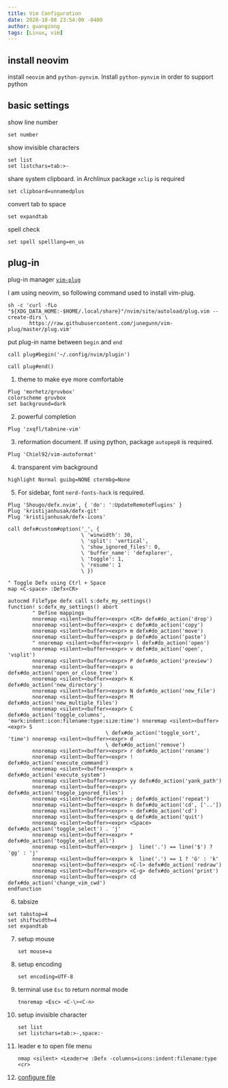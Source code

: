 ```yaml
---
title: Vim Configuration 
date: 2020-10-08 23:54:00 -0400
author: guangzong
tags: [Linux, vim]
---
```


## install neovim 
install `neovim` and `python-pynvim`.  Install `python-pynvim` in order to support python

## basic settings

show line number

```
set number
```

show invisible characters

```
set list
set listchars=tab:>-
```

share system clipboard.  in Archlinux package `xclip` is required 

```
set clipboard=unnamedplus
```


convert tab to space 

```
set expandtab
```

spell check

```
set spell spelllang=en_us
```

## plug-in

plug-in manager [`vim-plug`](https://github.com/junegunn/vim-plug)

I am using neovim, so following command used to install vim-plug.
```
sh -c 'curl -fLo "${XDG_DATA_HOME:-$HOME/.local/share}"/nvim/site/autoload/plug.vim --create-dirs \
       https://raw.githubusercontent.com/junegunn/vim-plug/master/plug.vim'
```

put plug-in name between `begin` and `end`
```
call plug#begin('~/.config/nvim/plugin')

call plug#end()
```

1. theme to make eye more comfortable
```
Plug 'morhetz/gruvbox'
colorscheme gruvbox
set background=dark
```
2. powerful completion
```
Plug 'zxqfl/tabnine-vim'
```
3. reformation document. If using python, package `autopep8` is required.
```
Plug 'Chiel92/vim-autoformat'
```

4. transparent vim background
```
highlight Normal guibg=NONE ctermbg=None
```

5.  For sidebar, font `nerd-fonts-hack` is required.

```vim
Plug 'Shougo/defx.nvim', { 'do': ':UpdateRemotePlugins' }
Plug 'kristijanhusak/defx-git'
Plug 'kristijanhusak/defx-icons'

call defx#custom#option('_', {
                        \ 'winwidth': 30,
                        \ 'split': 'vertical',
                        \ 'show_ignored_files': 0,
                        \ 'buffer_name': 'defxplorer',
                        \ 'toggle': 1,
                        \ 'resume': 1
                        \ })

" Toggle Defx using Ctrl + Space
map <C-space> :Defx<CR>

autocmd FileType defx call s:defx_my_settings()
function! s:defx_my_settings() abort
        " Define mappings
        nnoremap <silent><buffer><expr> <CR> defx#do_action('drop')
        nnoremap <silent><buffer><expr> c defx#do_action('copy')
        nnoremap <silent><buffer><expr> m defx#do_action('move')
        nnoremap <silent><buffer><expr> p defx#do_action('paste')
        " nnoremap <silent><buffer><expr> l defx#do_action('open')
        nnoremap <silent><buffer><expr> v defx#do_action('open', 'vsplit')
        nnoremap <silent><buffer><expr> P defx#do_action('preview')
        nnoremap <silent><buffer><expr> o defx#do_action('open_or_close_tree')
        nnoremap <silent><buffer><expr> K defx#do_action('new_directory')
        nnoremap <silent><buffer><expr> N defx#do_action('new_file')
        nnoremap <silent><buffer><expr> M defx#do_action('new_multiple_files')
        nnoremap <silent><buffer><expr> C defx#do_action('toggle_columns', 'mark:indent:icon:filename:type:size:time') nnoremap <silent><buffer><expr> S
                                \ defx#do_action('toggle_sort', 'time') nnoremap <silent><buffer><expr> d
                                \ defx#do_action('remove')
        nnoremap <silent><buffer><expr> r defx#do_action('rename')
        nnoremap <silent><buffer><expr> ! defx#do_action('execute_command')
        nnoremap <silent><buffer><expr> x defx#do_action('execute_system')
        nnoremap <silent><buffer><expr> yy defx#do_action('yank_path')
        nnoremap <silent><buffer><expr> .  defx#do_action('toggle_ignored_files')
        nnoremap <silent><buffer><expr> ; defx#do_action('repeat')
        nnoremap <silent><buffer><expr> h defx#do_action('cd', ['..'])
        nnoremap <silent><buffer><expr> ~ defx#do_action('cd')
        nnoremap <silent><buffer><expr> q defx#do_action('quit')
        nnoremap <silent><buffer><expr> <Space> defx#do_action('toggle_select') . 'j'
        nnoremap <silent><buffer><expr> *  defx#do_action('toggle_select_all')
        nnoremap <silent><buffer><expr> j  line('.') == line('$') ? 'gg' : 'j'
        nnoremap <silent><buffer><expr> k  line('.') == 1 ? 'G' : 'k'
        nnoremap <silent><buffer><expr> <C-l> defx#do_action('redraw')
        nnoremap <silent><buffer><expr> <C-g> defx#do_action('print')
        nnoremap <silent><buffer><expr> cd defx#do_action('change_vim_cwd')
endfunction 

```

6. tabsize

```
set tabstop=4
set shiftwidth=4
set expandtab
```

7. setup mouse

   ```
   set mouse=a
   ```
   
8. setup encoding

   ```
   set encoding=UTF-8
   ```

9. terminal use `Esc` to return normal mode

   ```
   tnoremap <Esc> <C-\><C-n>
   ```

10. setup invisible character

    ```
    set list 
    set listchars=tab:>-,space:·
    ```

11. leader e to open file menu

    ```
    nmap <silent> <Leader>e :Defx -columns=icons:indent:filename:type <cr>
    ```

12. [configure file](https://gist.github.com/chen-gz/ebb8b879915b62f0a5d28ad46f542751)

